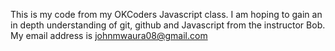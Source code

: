 This is my code from my OKCoders Javascript class. I am hoping to gain an in depth understanding of git, github and Javascript from the instructor Bob. My email address is johnmwaura08@gmail.com
